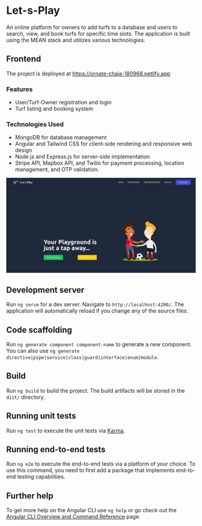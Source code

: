# Let-s-Play
An online platform for owners to add turfs to a database and users to search, view, and book turfs for specific time slots. The application is built using the MEAN stack and utilizes various technologies.

## Frontend
The project is deployed at https://ornate-chaja-180968.netlify.app

### Features
* User/Turf-Owner registration and login
* Turf listing and booking system
  
### Technologies Used
* MongoDB for database management
* Angular and Tailwind CSS for client-side rendering and responsive web design
* Node.js and Express.js for server-side implementation
* Stripe API, Mapbox API, and Twilio for payment processing, location management, and OTP validation.

![Home page](https://github.com/FawazMV/Let-s-Play/blob/master/Frontend/src/assets/website.jpeg "Home page")
## Development server

Run `ng serve` for a dev server. Navigate to `http://localhost:4200/`. The application will automatically reload if you change any of the source files.

## Code scaffolding

Run `ng generate component component-name` to generate a new component. You can also use `ng generate directive|pipe|service|class|guard|interface|enum|module`.

## Build

Run `ng build` to build the project. The build artifacts will be stored in the `dist/` directory.

## Running unit tests

Run `ng test` to execute the unit tests via [Karma](https://karma-runner.github.io).

## Running end-to-end tests

Run `ng e2e` to execute the end-to-end tests via a platform of your choice. To use this command, you need to first add a package that implements end-to-end testing capabilities.

## Further help

To get more help on the Angular CLI use `ng help` or go check out the [Angular CLI Overview and Command Reference](https://angular.io/cli) page.
